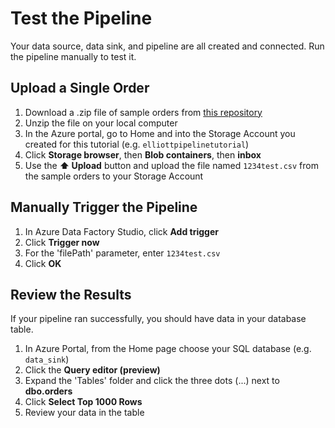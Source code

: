 # Test the Pipeline
Your data source, data sink, and pipeline are all created and connected. Run the pipeline manually to test it.

## Upload a Single Order
1. Download a .zip file of sample orders from [this repository](https://github.com/mgmt-59000-cc/pipeline_tutorial)
2. Unzip the file on your local computer
3. In the Azure portal, go to Home and into the Storage Account you created for this tutorial (e.g. `elliottpipelinetutorial`)
4. Click **Storage browser**, then **Blob containers**, then **inbox**
5. Use the **⬆️ Upload** button and upload the file named `1234test.csv` from the sample orders to your Storage Account

## Manually Trigger the Pipeline
1. In Azure Data Factory Studio, click **Add trigger**
2. Click **Trigger now**
3. For the 'filePath' parameter, enter `1234test.csv`
4. Click **OK**

## Review the Results
If your pipeline ran successfully, you should have data in your database table.

1. In Azure Portal, from the Home page choose your SQL database (e.g. `data_sink`)
2. Click the **Query editor (preview)**
3. Expand the 'Tables' folder and click the three dots (...) next to **dbo.orders**
4. Click **Select Top 1000 Rows**
5. Review your data in the table